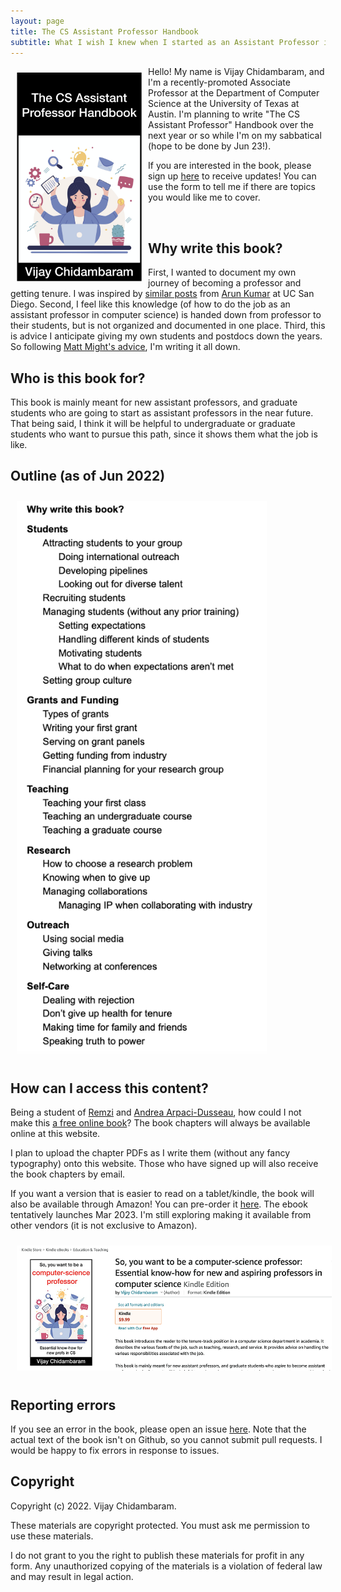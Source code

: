 ```yaml
---
layout: page
title: The CS Assistant Professor Handbook
subtitle: What I wish I knew when I started as an Assistant Professor in Computer Science
---
```


<img src="assets/img/cover.png" style="float:left;width:200px;margin:10px 10px 10px 10px">

Hello! My name is Vijay Chidambaram, and I'm a recently-promoted Associate Professor at the Department of Computer Science at the University of Texas at Austin. I'm planning to write "The CS Assistant Professor" Handbook over the next year or so while I'm on my sabbatical (hope to be done by Jun 23!).

If you are interested in the book, please sign up [here](https://forms.gle/VsHjhUBUTAR9a6nJ8) to receive updates! You can use the form to tell me if there are topics you would like me to cover.

<p><br></p>

## Why write this book?

First, I wanted to document my own journey of becoming a professor and getting tenure. I was inspired by [similar posts](https://arunis100.medium.com/the-secret-lives-of-millennial-cs-assistant-professors-part-1-41dc712375ca) from [Arun Kumar](https://cseweb.ucsd.edu/~arunkk/) at UC San Diego. Second, I feel like this knowledge (of how to do the job as an assistant professor in computer science) is handed down from professor to their students, but is not organized and documented in one place. Third, this is advice I anticipate giving my own students and postdocs down the years. So following [Matt Might's advice](https://matt.might.net/articles/how-to-blog-as-an-academic/), I'm writing it all down. 

## Who is this book for?

This book is mainly meant for new assistant professors, and graduate students who are going to start as assistant professors in the near future. That being said, I think it will be helpful to undergraduate or graduate students who want to pursue this path, since it shows them what the job is like. 

## Outline (as of Jun 2022)

<img src="assets/img/outline-jun22.png" style="text-align:center;width:400px;margin:10px 10px 10px 10px">

## How can I access this content? 

Being a student of [Remzi](http://www.cs.wisc.edu/~remzi) and [Andrea Arpaci-Dusseau](http://www.cs.wisc.edu/~dusseau), how could I not make this [a free online book](http://from-a-to-remzi.blogspot.com/2014/01/the-case-for-free-online-books-fobs.html)? The book chapters will always be available online at this website.

I plan to upload the chapter PDFs as I write them (without any fancy typography) onto this website. Those who have signed up will also receive the book chapters by email.

If you want a version that is easier to read on a tablet/kindle, the book will also be available through Amazon! You can pre-order it [here](https://www.amazon.com/dp/B0BPLYLKQK). The ebook tentatively launches Mar 2023. I'm still exploring making it available from other vendors (it is not exclusive to Amazon).

<img src="assets/img/kindle.png" style="float:center;height:200px;margin:10px 10px 10px 10px">

## Reporting errors 

If you see an error in the book, please open an issue [here](https://github.com/vijay03/asstprofbook/issues). Note that the actual text of the book isn't on Github, so you cannot submit pull requests. I would be happy to fix errors in response to issues. 

## Copyright 

Copyright (c) 2022. Vijay Chidambaram. 

These materials are copyright protected. You must ask me permission to use these materials.

I do not grant to you the right to publish these materials for profit in any form. Any unauthorized copying of the  materials is a violation of federal law and may result in legal action.
